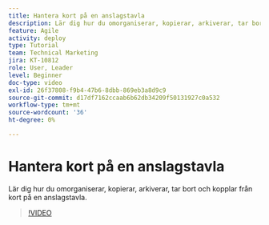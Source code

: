 ```yaml
---
title: Hantera kort på en anslagstavla
description: Lär dig hur du omorganiserar, kopierar, arkiverar, tar bort och kopplar från kort på en anslagstavla.
feature: Agile
activity: deploy
type: Tutorial
team: Technical Marketing
jira: KT-10812
role: User, Leader
level: Beginner
doc-type: video
exl-id: 26f37808-f9b4-47b6-8dbb-869eb3a8d9c9
source-git-commit: d17df7162ccaab6b62db34209f50131927c0a532
workflow-type: tm+mt
source-wordcount: '36'
ht-degree: 0%

---
```


# Hantera kort på en anslagstavla

Lär dig hur du omorganiserar, kopierar, arkiverar, tar bort och kopplar från kort på en anslagstavla.

>[!VIDEO](https://video.tv.adobe.com/v/3428953/?quality=12&learn=on&enablevpops&captions=swe)
